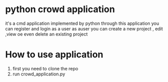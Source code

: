 # python crowd application

it's a cmd  application implemented by python through this application you can register and login as a user 
as auser you can create a new project , edit ,view oe even delete an existing project 

# How to use application 
1. first you need to clone the repo 
2. run crowd_application.py 


